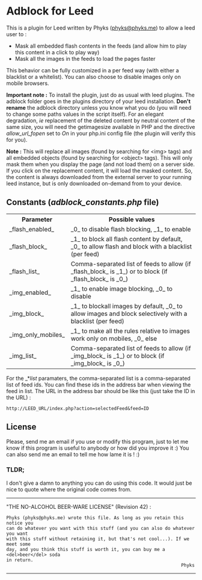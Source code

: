 Adblock for Leed
================

This is a plugin for Leed written by Phyks (phyks@phyks.me) to allow a leed user to :

* Mask all embedded flash contents in the feeds (and allow him to play this content in a click to play way)
* Mask all the images in the feeds to load the pages faster

This behavior can be fully customized in a per feed way (with either a blacklist or a whitelist). You can also choose to disable images only on mobile browsers.

**Important note :** To install the plugin, just do as usual with leed plugins. The adblock folder goes in the plugins directory of your leed installation. **Don't rename** the adblock directory unless you know what you do (you will need to change some paths values in the script itself). For an elegant degradation, _ie_ replacement of the deleted content by neutral content of the same size, you will need the getimagesize available in PHP and the directive _allow_url_fopen_ set to _On_ in your php.ini config file (the plugin will verify this for you).

**Note :** This will replace all images (found by searching for &lt;img&gt; tags) and all embedded objects (found by searching for &lt;object&gt; tags). This will only mask them when you display the page (and not load them) on a server side. If you click on the replacement content, it will load the masked content. So, the content is always downloaded from the external server to your running leed instance, but is only downloaded on-demand from to your device.

## Constants (_adblock_constants.php_ file)

<table>
	<tr>
    	<th>Parameter</th>
        <th>Possible values</th>
    </tr>
    <tr>
    	<td>_flash_enabled_</td>
        <td>_0_ to disable flash blocking, _1_ to enable</td>
    </tr>
    <tr>
    	<td>_flash_block_</td>
        <td>_1_ to block all flash content by default, _0_ to allow flash and block with a blacklist (per feed)</td>
    </tr>
    <tr>
    	<td>_flash_list_</td>
        <td>Comma-separated list of feeds to allow (if _flash_block_ is _1_) or to block (if _flash_block_ is _0_)</td>
    </tr>
    <tr>
    	<td>_img_enabled_</td>
        <td>_1_ to enable image blocking, _0_ to disable</td>
    </tr>
    <tr>
    	<td>_img_block_</td>
        <td>_1_ to blockall images by default, _0_ to allow images and block selectively with a blacklist (per feed)</td>
    </tr>
    <tr>
    	<td>_img_only_mobiles_</td>
        <td>_1_ to make all the rules relative to images work only on mobiles, _0_ else</td>
    </tr>
    <tr>
    	<td>_img_list_</td>
        <td>Comma-separated list of feeds to allow (if _img_block_ is _1_) or to block (if _img_block_ is _0_)</td>
    </tr>
</table>

For the _*_list_ paramaters, the comma-separated list is a comma-separated list of feed ids. You can find these ids in the address bar when viewing the feed in list. The URL in the address bar should be like this (just take the ID in the URL) :
	
    http://LEED_URL/index.php?action=selectedFeed&feed=ID

## License
Please, send me an email if you use or modify this program, just to let me know if this program is useful to anybody or how did you improve it :) You can also send me an email to tell me how lame it is ! :)

### TLDR; 
I don't give a damn to anything you can do using this code. It would just be nice to
quote where the original code comes from.


--------------------------------------------------------------------------------
"THE NO-ALCOHOL BEER-WARE LICENSE" (Revision 42) :

    Phyks (phyks@phyks.me) wrote this file. As long as you retain this notice you
    can do whatever you want with this stuff (and you can also do whatever you want
    with this stuff without retaining it, but that's not cool...). If we meet some 
    day, and you think this stuff is worth it, you can buy me a <del>beer</del> soda 
    in return.
                                                                     Phyks
---------------------------------------------------------------------------------
